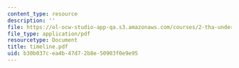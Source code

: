 ```yaml
---
content_type: resource
description: ''
file: https://ol-ocw-studio-app-qa.s3.amazonaws.com/courses/2-tha-undergraduate-thesis-for-course-2-a-january-iap-2007/b30b037cea4b47d72b8e50903f0e9e95_timeline.pdf
file_type: application/pdf
resourcetype: Document
title: timeline.pdf
uid: b30b037c-ea4b-47d7-2b8e-50903f0e9e95
---
```

